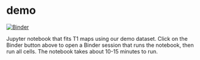 # demo
[![Binder](https://mybinder.org/badge_logo.svg)](https://mybinder.org/v2/gh/rrsg2020/demo/binder_fix?filepath=demo.ipynb)

Jupyter notebook that fits T1 maps using our demo dataset. Click on the Binder button above to open a Binder session that runs the notebook, then run all cells. The notebook takes about 10-15 minutes to run.
